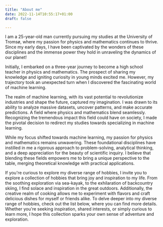 ```yaml
---
title: "About me"
date: 2022-11-14T10:55:17+01:00
draft: false

---
```


I am a 25-year-old man currently pursuing my studies at the University of Tromsø, where my passion for physics and mathematics continues to thrive. Since my early days, I have been captivated by the wonders of these disciplines and the immense power they hold in unraveling the dynamics of our planet! 

Initially, I embarked on a three-year journey to become a high school teacher in physics and mathematics. The prospect of sharing my knowledge and igniting curiosity in young minds excited me. However, my trajectory took an unexpected turn when I discovered the fascinating world of machine learning.

The realm of machine learning, with its vast potential to revolutionize industries and shape the future, captured my imagination. I was drawn to its ability to analyze massive datasets, uncover patterns, and make accurate predictions. A field where physics and mathematics blend seamlessly. Recognizing the tremendous impact this field could have on society, I made the pivotal decision to redirect my studies towards specializing in machine learning.

While my focus shifted towards machine learning, my passion for physics and mathematics remains unwavering. These foundational disciplines have instilled in me a rigorous approach to problem-solving, analytical thinking, and a deep appreciation for the beauty of scientific inquiry. I believe that blending these fields empowers me to bring a unique perspective to the table, merging theoretical knowledge with practical applications.


 If you're curious to explore my diverse range of hobbies, I invite you to explore a collection of hobbies that bring joy and inspiration to my life. From the soothing exploration via sea-kayak, to the exhilaration of backcountry skiing, I find solace and inspiration in the great outdoors. Additionally, the creative realm of cooking allows me to experiment with flavors and craft delicious dishes for myself or friends alike. To delve deeper into my diverse range of hobbies, check out the list below, where you can find more details. Whether you're seeking inspiration, shared interests, or simply curious to learn more, I hope this collection sparks your own sense of adventure and exploration.
